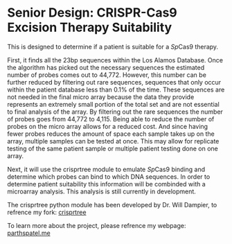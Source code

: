 # Senior Design: CRISPR-Cas9 Excision Therapy Suitability


This is designed to determine if a patient is suitable for a *Sp*Cas9 therapy.

First, it finds all the 23bp sequences within the Los Alamos Database. Once the algorithm has picked out the necessary sequences the estimated number of probes comes out to 44,772. However, this number can be further reduced by filtering out rare sequences, sequences that only occur within the patient database less than 0.1% of the time. These sequences are not needed in the final micro array because the data they provide represents an extremely small portion of the total set and are not essential to final analysis of the array. By filtering out the rare sequences the number of probes goes from 44,772 to 4,115. Being able to reduce the number of probes on the micro array allows for a reduced cost. And since having fewer probes reduces the amount of space each sample takes up on the array, multiple samples can be tested at once. This may allow for replicate testing of the same patient sample or multiple patient testing done on one array.

Next, it will use the crisprtree module to emulate *Sp*Cas9 binding and determine which probes can bind to which DNA sequences.  In order to determine patient suitability this information will be combinded with a microarray analysis.  This analysis is still currently in development.

The crisprtree python module has been developed by Dr. Will Dampier, to refrence my fork: [crisprtree](https://github.com/parthspatel/crisprtree)

To learn more about the project, please refrence my webpage: [parthspatel.me](http://parthspatel.me/senior-design/)
